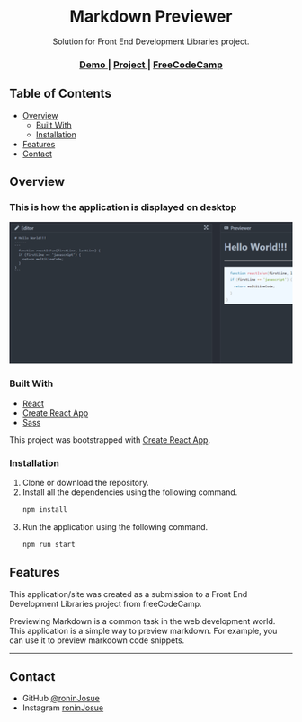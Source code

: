 <!-- Please update value in the {}  -->

<h1 align="center">Markdown Previewer</h1>

<div align="center">
   Solution for Front End Development Libraries project.
</div>

<div align="center">
  <h3>
    <a href="https://simple-react-markdown-previewer.netlify.app/">
      Demo
    </a>
    <span> | </span>
    <a href="https://www.freecodecamp.org/learn/front-end-development-libraries/front-end-development-libraries-projects/build-a-markdown-previewer">
      Project
    </a>
    <span> | </span>
    <a href="https://github.com/roninJosue/freecodecamp/tree/main/FrontEndDevelopmentLibraries/Projects/MarkdownPreviewer">
      FreeCodeCamp
    </a>
  </h3>
</div>

<!-- TABLE OF CONTENTS -->

## Table of Contents

- [Overview](#overview)
    - [Built With](#built-with)
    - [Installation](#installation)
- [Features](#features)
- [Contact](#contact)

<!-- OVERVIEW -->

## Overview

### This is how the application is displayed on desktop

![screenshot](https://github.com/roninJosue/freecodecamp/blob/main/FrontEndDevelopmentLibraries/Projects/MarkdownPreviewer/markdown-previewer.jpg?raw=true)
### Built With

- [React](https://reactjs.org/)
- [Create React App](https://create-react-app.dev/)
- [Sass](https://sass-lang.com/)

This project was bootstrapped with [Create React App](https://github.com/facebook/create-react-app).

### Installation

1. Clone or download the repository.
2. Install all the dependencies using the following command.
   ```bash
   npm install
   ```
3. Run the application using the following command.
   ```bash
   npm run start
   ```

## Features

This application/site was created as a submission to a Front End Development Libraries project from freeCodeCamp.

Previewing Markdown is a common task in the web development world. 
This application is a simple way to preview markdown. 
For example, you can use it to preview markdown code snippets.

---

## Contact

- GitHub [@roninJosue](https://github.com/roninJosue)
- Instagram [roninJosue](https://www.instagram.com/roninjosue)